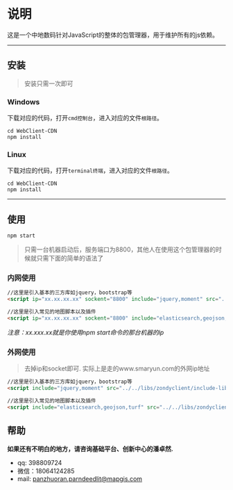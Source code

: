 # 说明

这是一个中地数码针对JavaScript的整体的包管理器，用于维护所有的js依赖。

---
## 安装

> 安装只需一次即可

### Windows
下载对应的代码，打开`cmd控制台`，进入对应的文件`根路径`。

``` shell
cd WebClient-CDN
npm install
```

### Linux
下载对应的代码，打开`terminal终端`，进入对应的文件`根路径`。

``` shell
cd WebClient-CDN
npm install
```

---
## 使用
``` shell
npm start
```

> 只需一台机器启动后，服务端口为8800，其他人在使用这个包管理器的时候就只需下面的简单的语法了

### 内网使用

~~~ html
//这里是引入基本的三方库如jquery，bootstrap等
<script ip="xx.xx.xx.xx" sockent="8800" include="jquery,moment" src="../../libs/zondyclient/include-lib.js"></script>

//这里是引入常见的地图脚本以及插件
<script ip="xx.xx.xx.xx" sockent="8800" include="elasticsearch,geojson,turf" src="../../libs/zondyclient/include-leaflet.js"></script>
~~~

*注意：xx.xxx.xx就是你使用npm start命令的那台机器的ip*

### 外网使用
> 去掉ip和socket即可. 实际上是走的www.smaryun.com的外网ip地址

~~~ html
//这里是引入基本的三方库如jquery，bootstrap等
<script include="jquery,moment" src="../../libs/zondyclient/include-lib.js"></script>

//这里是引入常见的地图脚本以及插件
<script include="elasticsearch,geojson,turf" src="../../libs/zondyclient/include-leaflet.js"></script>
~~~

## 帮助
**如果还有不明白的地方，请咨询基础平台、创新中心的潘卓然.**
+ qq: 398809724
+ 微信：18064124285
+ mail: panzhuoran.parndeedlit@mapgis.com
